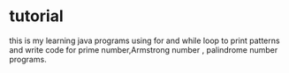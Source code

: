 # tutorial
this is my learning java programs using for and while loop to print patterns and write code for prime number,Armstrong number , palindrome number programs.
